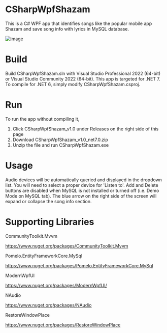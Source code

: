 # CSharpWpfShazam
This is a C# WPF app that identifies songs like the popular mobile app Shazam and save song info with lyrics in MySQL database.

![image](https://github.com/psun247/CSharpWpfShazam/assets/31531761/a5212399-1ea0-478f-bc79-828ef3de3bb9)

# Build
Build CSharpWpfShazam.sln with Visual Studio Professional 2022 (64-bit) or Visual Studio Community 2022 (64-bit).  This app is targeted for .NET 7. To compile for .NET 6, simply modify CSharpWpfShazam.csproj.

# Run
To run the app without compiling it,
1. Click CSharpWpfShazam_v1.0 under Releases on the right side of this page
2. Download CSharpWpfShazam_v1.0_net7.0.zip
3. Unzip the file and run CSharpWpfShazam.exe

# Usage
Audio devices will be automatically queried and displayed in the dropdown list.  You will need to select a proper device for 'Listen to'.  Add and Delete buttons are disabled when MySQL is not installed or turned off (i.e. Demo Mode on MySQL tab). The blue arrow on the right side of the screen will expand or collapse the song info section.

# Supporting Libraries
CommunityToolkit.Mvvm
 
https://www.nuget.org/packages/CommunityToolkit.Mvvm

Pomelo.EntityFrameworkCore.MySql

https://www.nuget.org/packages/Pomelo.EntityFrameworkCore.MySql
 
ModernWpfUI
 
https://www.nuget.org/packages/ModernWpfUI/

NAudio

https://www.nuget.org/packages/NAudio
 
RestoreWindowPlace

https://www.nuget.org/packages/RestoreWindowPlace
